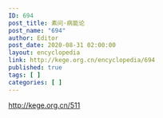 ```yaml
---
ID: 694
post_title: 素问·病能论
post_name: "694"
author: Editor
post_date: 2020-08-31 02:00:00
layout: encyclopedia
link: http://kege.org.cn/encyclopedia/694
published: true
tags: [ ]
categories: [ ]
---
```

http://kege.org.cn/511